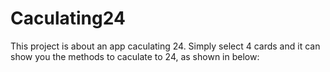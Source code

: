 # Caculating24
This project is about an app caculating 24.
Simply select 4 cards and it can show you the methods to caculate to 24, as shown in below:
